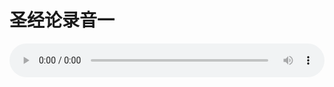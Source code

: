 # 圣经论录音一

<audio style="width: 100%;" preload="false" controls controlslist="nodownload"><source src="//cdn.simai.ml/audio/mp3/old/27365.mp3" type="audio/mpeg">Your browser does not support the audio element.</audio>


